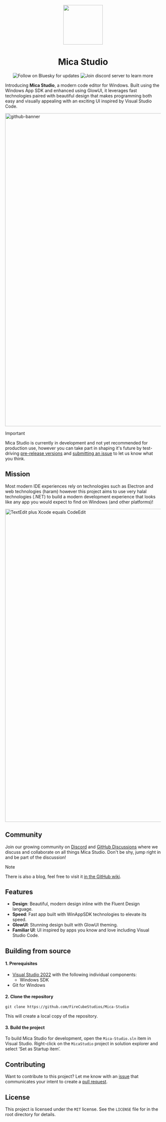 <p align="center">
  <img src="https://github.com/FireCubeStudios/Mica-Studio/blob/main/eng/PackageLogo.png?raw=true" height="128">
  <h1 align="center">Mica Studio</h1>
</p>

<p align="center">
  <!--<a style="text-decoration:none" href="https://github.com/FireCubeStudios/Mica-Studio/actions/workflows/ci.yml">
    <img src="https://github.com/FireCubeStudios/Mica-Studio/actions/workflows/ci.yml/badge.svg" alt="CI Status" /></a>-->
  <a style="text-decoration:none" href="https://bsky.app/profile/firecube.bsky.social">
    <img src="https://img.shields.io/badge/Bluesky-Follow-blue" alt="Follow on Bluesky for updates" /></a>
  <a style="text-decoration:none" href="https://dsc.gg/devsanx">
    <img src="https://img.shields.io/discord/714581497222398064?label=Discord&color=7289da" alt="Join discord server to learn more" /></a>
</p>

Introducing **Mica Studio**, a modern code editor for Windows. Built using the Windows App SDK and enhanced using GlowUI, it leverages fast technologies paired with beautiful design that makes programming both easy and visually appealing with an exciting UI inspired by Visual Studio Code.

<img width="1012" alt="github-banner" src="https://user-images.githubusercontent.com/806104/194004176-3143d19f-1ad9-449c-bd41-8c4f9998f44b.png">

> [!IMPORTANT]
> Mica Studio is currently in development and not yet recommended for production use, however you can take part in shaping it's future by test-driving [pre-release versions](https://github.com/FireCubeStudios/Mica-Studio/releases) and [submitting an issue](https://github.com/FireCubeStudios/Mica-Studio/issues) to let us know what you think.

## Mission

Most modern IDE experiences rely on technologies such as Electron and web technologies (haram) however this project aims to use very halal technologies (.NET) to build a modern development experience that looks like any app you would expect to find on Windows (and other platforms)!

<img width="1012" alt="TextEdit plus Xcode equals CodeEdit" src="https://github.com/CodeEditApp/CodeEdit/assets/806104/a9379df0-ab26-4ef8-98a9-2e2b4bd8c7b4">

## Community

Join our growing community on [Discord](https://dsc.gg/devsanx) and [GitHub Discussions](https://github.com/FireCubeStudios/Mica-Studio/discussions) where we discuss and collaborate on all things Mica Studio. Don't be shy, jump right in and be part of the discussion!

> [!NOTE]
> There is also a blog, feel free to visit it [in the GitHub wiki](https://github.com/FireCubeStudios/Mica-Studio/wiki).

## Features

- **Design**: Beautiful, modern design inline with the Fluent Design language.
- **Speed**: Fast app built with WinAppSDK technologies to elevate its speed.
- **GlowUI**: Stunning design built with GlowUI theming.
- **Familiar UI**: UI inspired by apps you know and love including Visual Studio Code.

## Building from source

#### 1. Prerequisites

- [Visual Studio 2022](https://visualstudio.microsoft.com/vs/) with the following individual components:
  - Windows SDK
- Git for Windows

#### 2. Clone the repository

```shell
git clone https://github.com/FireCubeStudios/Mica-Studio
```

This will create a local copy of the repository.

#### 3. Build the project

To build Mica Studio for development, open the `Mica-Studio.sln` item in Visual Studio. Right-click on the `MicaStudio` project in solution explorer and select ‘Set as Startup item’.

## Contributing

Want to contribute to this project? Let me know with an [issue](https://github.com/FireCubeStudios/Mica-Studio/issues) that communicates your intent to create a [pull request](https://github.com/FireCubeStudios/Mica-Studio/pulls).

<!--Looking for a place to start? Check out the [task board](https://github.com/users/FireCubeStudios/projects/2), where you can sort tasks by size and priority.-->

## License

This project is licensed under the `MIT` license. See the `LICENSE` file for in the root directory for details.

<!-- This will happen later
## Related Repositories

<table>
  <tr>
    <td align="center">
      <a href="https://github.com/CodeEditApp/CodeEditKit">
        <img src="https://github.com/CodeEditApp/CodeEditKit/blob/main/.github/CodeEditKit-Icon-128@2x.png?raw=true" height="128">
      </a>
      <p>&nbsp;&nbsp;&nbsp;&nbsp;<a href="https://github.com/CodeEditApp/CodeEditKit">CodeEditKit</a>&nbsp;&nbsp;&nbsp;&nbsp;</p>
    </td>
    <td align="center">
      <a href="https://github.com/CodeEditApp/CodeEditTextView">
        <img src="https://github.com/CodeEditApp/CodeEditTextView/blob/main/.github/CodeEditTextView-Icon-128@2x.png?raw=true" height="128">
      </a>
      <p><a href="https://github.com/CodeEditApp/CodeEditTextView">CodeEditTextView</a></p>
    </td>
    <td align="center">
      <a href="https://github.com/CodeEditApp/CodeEditSourceEditor">
        <img src="https://github.com/CodeEditApp/CodeEditTextView/blob/main/.github/CodeEditSourceEditor-Icon-128@2x.png?raw=true" height="128">
      </a>
      <p><a href="https://github.com/CodeEditApp/CodeEditSourceEditor">CodeEditSourceEditor</a></p>
    </td>
    <td align="center">
      <a href="https://github.com/CodeEditApp/CodeEditLanguages">
        <img src="https://github.com/CodeEditApp/CodeEditLanguages/blob/main/.github/CodeEditLanguages-Icon-128@2x.png?raw=true" height="128">
      </a>
      <p><a href="https://github.com/CodeEditApp/CodeEditLanguages">CodeEditLanguages</a></p>
    </td>
    <td align="center">
      <a href="https://github.com/CodeEditApp/CodeEditCLI">
        <img src="https://github.com/CodeEditApp/CodeEditCLI/blob/main/.github/CodeEditCLI-Icon-128@2x.png?raw=true" height="128">
      </a>
      <p>&nbsp;&nbsp;&nbsp;&nbsp;<a href="https://github.com/CodeEditApp/CodeEditCLI">CodeEditCLI</a>&nbsp;&nbsp;&nbsp;&nbsp;</p>
    </td>
  </tr>
</table>
-->